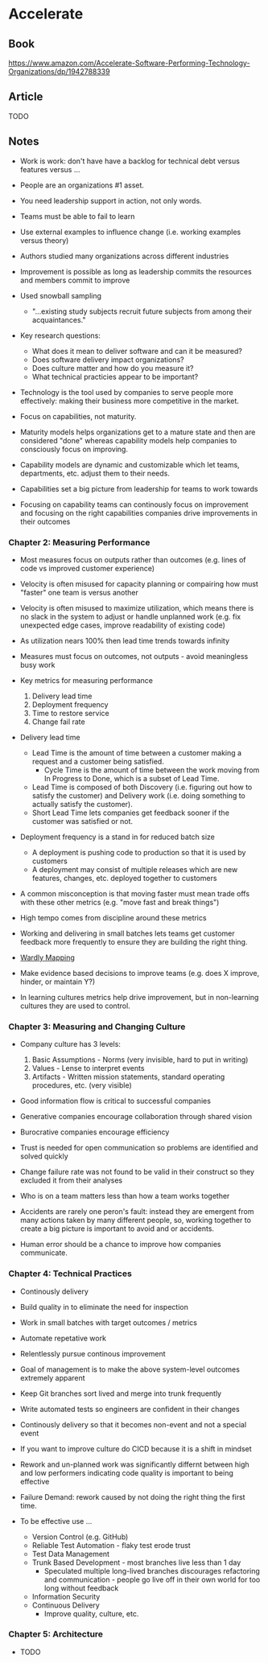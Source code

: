 # Accelerate

## Book

<https://www.amazon.com/Accelerate-Software-Performing-Technology-Organizations/dp/1942788339>

## Article

TODO

## Notes

* Work is work: don't have have a backlog for technical debt versus features versus ...
* People are an organizations #1 asset.
* You need leadership support in action, not only words.
* Teams must be able to fail to learn
* Use external examples to influence change (i.e. working examples versus theory)

* Authors studied many organizations across different industries
* Improvement is possible as long as leadership commits the resources and members commit to improve
* Used snowball sampling
  * "...existing study subjects recruit future subjects from among their acquaintances."
* Key research questions:
  * What does it mean to deliver software and can it be measured?
  * Does software delivery impact organizations?
  * Does culture matter and how do you measure it?
  * What technical practicies appear to be important?

* Technology is the tool used by companies to serve people more effectively: making their business more competitive in the market.

* Focus on capabilities, not maturity.
* Maturity models helps organizations get to a mature state and then are considered "done" whereas capability models help companies to consciously focus on improving.
* Capability models are dynamic and customizable which let teams, departments, etc. adjust them to their needs.
* Capabilities set a big picture from leadership for teams to work towards
* Focusing on capability teams can continously focus on improvement and focusing on the right capabilities companies drive improvements in their outcomes

### Chapter 2: Measuring Performance

* Most measures focus on outputs rather than outcomes (e.g. lines of code vs improved customer experience)
* Velocity is often misused for capacity planning or compairing how must "faster" one team is versus another
* Velocity is often misused to maximize utilization, which means there is no slack in the system to adjust or handle unplanned work (e.g. fix unexpected edge cases, improve readability of existing code)
* As utilization nears 100% then lead time trends towards infinity
* Measures must focus on outcomes, not outputs - avoid meaningless busy work

* Key metrics for measuring performance
  1. Delivery lead time
  2. Deployment frequency
  3. Time to restore service
  4. Change fail rate

* Delivery lead time
  * Lead Time is the amount of time between a customer making a request and a customer being satisfied.
    * Cycle Time is the amount of time between the work moving from In Progress to Done, which is a subset of Lead Time.
  * Lead Time is composed of both Discovery (i.e. figuring out how to satisfy the customer) and Delivery work (i.e. doing something to actually satisfy the customer).
  * Short Lead Time lets companies get feedback sooner if the customer was satisfied or not.

* Deployment frequency is a stand in for reduced batch size
  * A deployment is pushing code to production so that it is used by customers
  * A deployment may consist of multiple releases which are new features, changes, etc. deployed together to customers

* A common misconception is that moving faster must mean trade offs with these other metrics (e.g. "move fast and break things")
* High tempo comes from discipline around these metrics

* Working and delivering in small batches lets teams get customer feedback more frequently to ensure they are building the right thing.

* [Wardly Mapping](https://learnwardleymapping.com/)

* Make evidence based decisions to improve teams (e.g. does X improve, hinder, or maintain Y?)

* In learning cultures metrics help drive improvement, but in non-learning cultures they are used to control.

### Chapter 3: Measuring and Changing Culture

* Company culture has 3 levels:
  1. Basic Assumptions - Norms (very invisible, hard to put in writing)
  1. Values - Lense to interpret events
  1. Artifacts - Written mission statements, standard operating procedures, etc. (very visible)

* Good information flow is critical to successful companies
* Generative companies encourage collaboration through shared vision
* Burocrative companies encourage efficiency
* Trust is needed for open communication so problems are identified and solved quickly

* Change failure rate was not found to be valid in their construct so they excluded it from their analyses

* Who is on a team matters less than how a team works together
* Accidents are rarely one peron's fault: instead they are emergent from many actions taken by many different people, so, working together to create a big picture is important to avoid and or accidents.
* Human error should be a chance to improve how companies communicate.

### Chapter 4: Technical Practices

* Continously delivery
* Build quality in to eliminate the need for inspection
* Work in small batches with target outcomes / metrics
* Automate repetative work
* Relentlessly pursue continous improvement

* Goal of management is to make the above system-level outcomes extremely apparent

* Keep Git branches sort lived and merge into trunk frequently
* Write automated tests so engineers are confident in their changes
* Continously delivery so that it becomes non-event and not a special event

* If you want to improve culture do CICD because it is a shift in mindset

* Rework and un-planned work was significantly differnt between high and low performers indicating code quality is important to being effective

* Failure Demand: rework caused by not doing the right thing the first time.

* To be effective use ...
  * Version Control (e.g. GitHub)
  * Reliable Test Automation - flaky test erode trust
  * Test Data Management
  * Trunk Based Development - most branches live less than 1 day
    * Speculated multiple long-lived branches discourages refactoring and communication - people go live off in their own world for too long without feedback
  * Information Security
  * Continuous Delivery
    * Improve quality, culture, etc.

### Chapter 5: Architecture

* TODO

